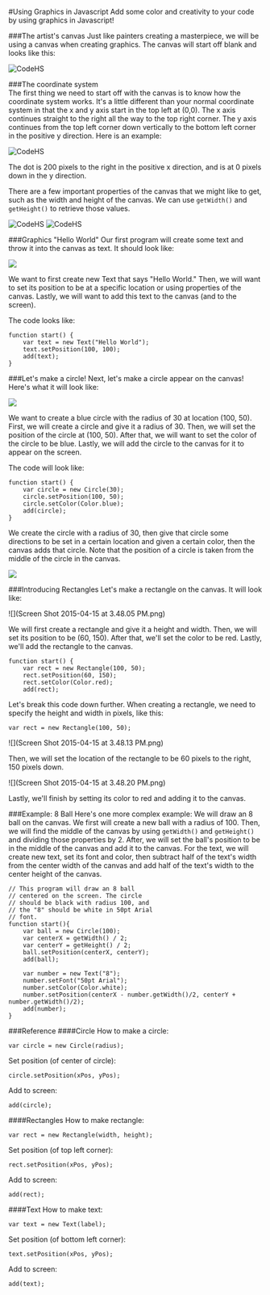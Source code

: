 #Using Graphics in Javascript
Add some color and creativity to your code by using graphics in Javascript!

###The artist's canvas
Just like painters creating a masterpiece, we will be using a canvas when creating graphics. The canvas will start off blank and looks like this: 

![CodeHS](../static/javaScript/javascript_graphics_canvas.png "CodeHS")

###The coordinate system    
The first thing we need to start off with the canvas is to know how the coordinate system works. It's a little different than your normal coordinate system in that the x and y axis start in the top left at (0,0). The x axis continues straight to the right all the way to the top right corner. The y axis continues from the top left corner down vertically to the bottom left corner in the positive y direction. Here is an example: 

![CodeHS](../static/javaScript/javascript_graphics_coordinates.png "CodeHS")

The dot is 200 pixels to the right in the positive x direction, and is at 0 pixels down in the y direction. 

There are a few important properties of the canvas that we might like to get, such as the width and height of the canvas. We can use ```getWidth()``` and ```getHeight()``` to retrieve those values.

![CodeHS](../static/javaScript/javascript_graphics_getWidth.png "CodeHS")
![CodeHS](../static/javaScript/javascript_graphics_getHeight.png "CodeHS")

###Graphics "Hello World"
Our first program will create some text and throw it into the canvas as text. It should look like:

![](helloworldcanvas.png)

We want to first create new Text that says "Hello World." Then, we will want to set its position to be at a specific location or using properties of the canvas. Lastly, we will want to add this text to the canvas (and to the screen). 

The code looks like: 

```
function start() {
    var text = new Text("Hello World");
    text.setPosition(100, 100);
    add(text);
}
```

###Let's make a circle!
Next, let's make a circle appear on the canvas! Here's what it will look like:

![](bluecircle1.png)

We want to create a blue circle with the radius of 30 at location (100, 50). First, we will create a circle and give it a radius of 30. Then, we will set the position of the circle at (100, 50). After that, we will want to set the color of the circle to be blue. Lastly, we will add the circle to the canvas for it to appear on the screen. 

The code will look like:
```
function start() {
    var circle = new Circle(30);
    circle.setPosition(100, 50);
    circle.setColor(Color.blue);
    add(circle);
}
```
We create the circle with a radius of 30, then give that circle some directions to be set in a certain location and given a certain color, then the canvas adds that circle. Note that the position of a circle is taken from the middle of the circle in the canvas. 

![](bluecircle3.png)

###Introducing Rectangles
Let's make a rectangle on the canvas. It will look like: 

![](Screen Shot 2015-04-15 at 3.48.05 PM.png)

We will first create a rectangle and give it a height and width. Then, we will set its position to be (60, 150). After that, we'll set the color to be red. Lastly, we'll add the rectangle to the canvas. 

```
function start() {
    var rect = new Rectangle(100, 50);
    rect.setPosition(60, 150);
    rect.setColor(Color.red);
    add(rect);
```
Let's break this code down further. When creating a rectangle, we need to specify the height and width in pixels, like this:
```
var rect = new Rectangle(100, 50);
```
![](Screen Shot 2015-04-15 at 3.48.13 PM.png)

Then, we will set the location of the rectangle to be 60 pixels to the right, 150 pixels down. 

![](Screen Shot 2015-04-15 at 3.48.20 PM.png)

Lastly, we'll finish by setting its color to red and adding it to the canvas. 

###Example: 8 Ball
Here's one more complex example: We will draw an 8 ball on the canvas. We first will create a new ball with a radius of 100. Then, we will find the middle of the canvas by using ```getWidth()``` and ```getHeight()``` and dividing those properties by 2. After, we will set the ball's position to be in the middle of the canvas and add it to the canvas. For the text, we will create new text, set its font and color, then subtract half of the text's width from the center width of the canvas and add half of the text's width to the center height of the canvas. 
```
// This program will draw an 8 ball 
// centered on the screen. The circle
// should be black with radius 100, and
// the "8" should be white in 50pt Arial
// font.
function start(){
	var ball = new Circle(100);
	var centerX = getWidth() / 2;
	var centerY = getHeight() / 2;
	ball.setPosition(centerX, centerY);
	add(ball);
	
	var number = new Text("8");
	number.setFont("50pt Arial");
	number.setColor(Color.white);
	number.setPosition(centerX - number.getWidth()/2, centerY + number.getWidth()/2);
	add(number);
}
```
###Reference
####Circle
How to make a circle:
```
var circle = new Circle(radius);
```
Set position (of center of circle):
```
circle.setPosition(xPos, yPos);
```
Add to screen:
```
add(circle);
```
####Rectangles
How to make rectangle:
```
var rect = new Rectangle(width, height);
```
Set position (of top left corner):
```
rect.setPosition(xPos, yPos);
```
Add to screen:
```
add(rect);
```
####Text
How to make text:
```
var text = new Text(label);
```
Set position (of bottom left corner):
```
text.setPosition(xPos, yPos);
```
Add to screen:
```
add(text);
```

